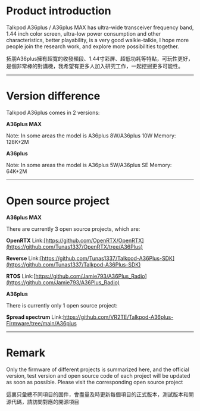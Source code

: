 # Product introduction

Talkpod A36plus / A36plus MAX has ultra-wide transceiver frequency band, 1.44 inch color screen, ultra-low power consumption and other characteristics, better playability, is a very good walkie-talkie, I hope more people join the research work, and explore more possibilities together.

拓朋A36plus擁有超寬的收發頻段、1.44寸彩屏、超低功耗等特點，可玩性更好，是個非常棒的對講機，我希望有更多人加入研究工作，一起挖掘更多可能性。

---

# Version difference

Talkpod A36plus comes in 2 versions:

<b>A36plus MAX</b>

Note: In some areas the model is A36plus 8W/A36plus 10W
Memory: 128K+2M

<b>A36plus</b>

Note: In some areas the model is A36plus 5W/A36plus SE
Memory: 64K+2M

---

# Open source project


<b>A36plus MAX</b>

There are currently 3 open source projects, which are:

<b>OpenRTX</b>
Link:[https://github.com/OpenRTX/OpenRTX](https://github.com/Tunas1337/OpenRTX/tree/A36Plus)

<b>Reverse</b>
Link:[https://github.com/Tunas1337/Talkpod-A36Plus-SDK](https://github.com/Tunas1337/Talkpod-A36Plus-SDK)

<b>RTOS</b>
Link:[https://github.com/Jamie793/A36Plus_Radio](https://github.com/Jamie793/A36Plus_Radio)




<b>A36plus</b>

There is currently only 1 open source project:

<b>Spread spectrum</b>
Link:https://github.com/VR2TE/Talkpod-A36plus-Firmware/tree/main/A36plus


---


# Remark


Only the firmware of different projects is summarized here, and the official version, test version and open source code of each project will be updated as soon as possible. Please visit the corresponding open source project

這裏只彙總不同項目的固件，會盡量及時更新每個項目的正式版本，測試版本和開源代碼，請訪問對應的開源項目
